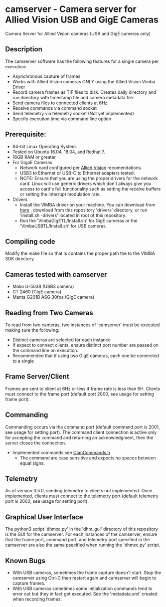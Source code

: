 # camserver - Camera server for Allied Vision USB and GigE Cameras
Camera Server for Allied Vision cameras (USB and GigE cameras only)

## Description
The camserver software has the following features for a single camera per execution:

*  Asynchronous capture of frames
*  Works with Allied Vision cameras ONLY using the Allied Vision Vimba Driver
*  Record camera frames as TIF files to disk.  Creates daily directory and run directory with timestamp file and camera metadata file.
*  Send camera files to connected clients at 6Hz
*  Receive commands via command socket
*  Send telemetry via telemetry socket (Not yet implemented)
*  Specify execution time via command line option

## Prerequisite:  
* 64-bit Linux Operating System.
* Tested on Ubuntu 16.04, 18.04, and Redhat 7.
* 16GB RAM or greater
* For GigaE Cameras
  - Network card configured per [Allied Vision](https://www.alliedvision.com/fileadmin/content/documents/products/cameras/various/installation-manual/GigE_Installation_Manual.pdf) recomendations.
  - USB3 to Ethernet or USB-C to Ethernet adapters tested.
  - NOTE:  Ensure that you are using the proper drivers for the network card.  Linux will use
    generic drivers which don't always give you access to card's full functionality such as
    setting the receive buffers or setting the interrupt modulation rate.
* Drivers
  -  Install the VIMBA driver on your machine.  You can download from [here](https://www.alliedvision.com/en/products/software.html)
, download from this repository 'drivers' directory, or run 'install.sh -drivers' located in root of this repository. 
  -  Run the 'VimbaGigETL/Install.sh' for GigE cameras or the 'VimbaUSBTL/Install.sh' for USB cameras.

## Compiling code
Modify the make file so that is contains the proper path the to the VIMBA SDK directory

## Cameras tested with camserver
* Mako U-503B (USB3 camera)
* GT 2460 (GigE camera)
* Manta G201B ASG 30fps (GigE camera)

## Reading from Two Cameras
To read from two cameras, two instances of 'camserver' must be executed making sure the following:
*  Distinct cameras are selected for each instance
*  If expect to connect clients, ensure distinct port number are passed on the command line on execution.
*  Recommended that if using two GigE cameras, each one be connected to a single
 
## Frame Server/Client
Frames are sent to client at 6Hz or less if frame rate is less than 6H.  Clients must connect to the frame port
(default port 2000, see usage for setting frame port).

## Commanding
Commanding occurs via the command port (default command port is 2001, see usage for setting port).
The command client connection is active only for accepting the command and returning an acknowledgment, then the server closes the connection.
* Implemented commands see [CamCommands.h](include/CamCommands.h)
  - The command are case sensitive and expects no spaces between equal signs.

## Telemetry
As of version 0.5.0, sending telemetry to clients not implemented.
Once implemented, clients must connect to the telemetry port (default telemetry port is 2002, see usage for setting port).

## Graphical User Interface
The python3 script 'dhmxc.py' in the 'dhm_gui' directory of this repository is the GUI for the camserver.
For each instances of the camserver, ensure that the frame port, command port, and telemetry port
specified in the camserver are also the same psecified when running the 'dhmxc.py' script.

## Known Bugs
* With USB cameras, sometimes the frame capture doesn't start.  Stop the camserver using
  Ctrl-C then restart again and camserver will begin to capture frames.
* With USB cameras sometimes some initialization commands tend to error out but they in fact get executed.
  See the 'metadata.xml' created when recording frames.


